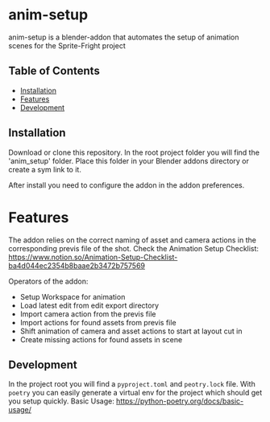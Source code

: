# anim-setup
anim-setup is a blender-addon that automates the setup of animation scenes for the Sprite-Fright project

## Table of Contents
- [Installation](#installation)
- [Features](#features)
- [Development](#development)

## Installation
Download or clone this repository.
In the root project folder you will find the 'anim_setup' folder. Place this folder in your Blender addons directory or create a sym link to it.

After install you need to configure the addon in the addon preferences.
# Features
The addon relies on the correct naming of asset and camera actions in the corresponding previs file of the shot.
Check the Animation Setup Checklist:
https://www.notion.so/Animation-Setup-Checklist-ba4d044ec2354b8baae2b3472b757569

Operators of the addon:
- Setup Workspace for animation
- Load latest edit from edit export directory
- Import camera action from the previs file
- Import actions for found assets from previs file
- Shift animation of camera and asset actions to start at layout cut in
- Create missing actions for found assets in scene

## Development
In the project root you will find a `pyproject.toml` and `peotry.lock` file.
With `poetry` you can easily generate a virtual env for the project which should get you setup quickly.
Basic Usage: https://python-poetry.org/docs/basic-usage/
